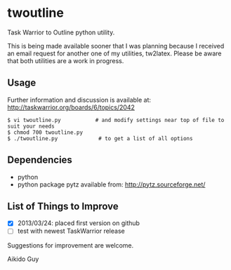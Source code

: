 twoutline
=========

Task Warrior to Outline python utility.

This is being made available sooner that I was planning because I received an email request
for another one of my utilities, tw2latex. Please be aware that both utilities are a work in progress.

Usage
-----
Further information and discussion is available at: http://taskwarrior.org/boards/6/topics/2042

    $ vi twoutline.py           # and modify settings near top of file to suit your needs
    $ chmod 700 twoutline.py
    $ ./twoutline.py             # to get a list of all options

Dependencies
------------
- python
- python package pytz available from: http://pytz.sourceforge.net/

List of Things to Improve
-------------------------
- [x] 2013/03/24: placed first version on github
- [ ] test with newest TaskWarrior release

Suggestions for improvement are welcome.

Aikido Guy
